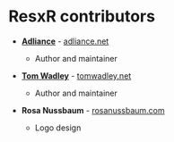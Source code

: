 # ResxR contributors

* **[Adliance](https://github.com/adliance)** - [adliance.net](http://adliance.net)

  * Author and maintainer

* **[Tom Wadley](https://github.com/tomwadley)** - [tomwadley.net](http://tomwadley.net)

  * Author and maintainer

* **Rosa Nussbaum** - [rosanussbaum.com](http://rosanussbaum.com)

  * Logo design
